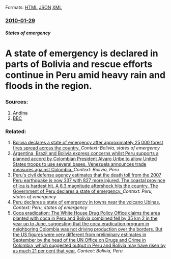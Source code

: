 
Formats: [HTML](/news/2010/01/29/a-state-of-emergency-is-declared-in-parts-of-bolivia-and-rescue-efforts-continue-in-peru-amid-heavy-rain-and-floods-in-the-region.html)  [JSON](/news/2010/01/29/a-state-of-emergency-is-declared-in-parts-of-bolivia-and-rescue-efforts-continue-in-peru-amid-heavy-rain-and-floods-in-the-region.json)  [XML](/news/2010/01/29/a-state-of-emergency-is-declared-in-parts-of-bolivia-and-rescue-efforts-continue-in-peru-amid-heavy-rain-and-floods-in-the-region.xml)  

### [2010-01-29](/news/2010/01/29/index.md)

##### States of emergency
# A state of emergency is declared in parts of Bolivia and rescue efforts continue in Peru amid heavy rain and floods in the region. 




### Sources:

1. [Andina](http://www.andina.com.pe/Ingles/Noticia.aspx?id=pTK8dQvtnyI=)
2. [BBC](http://news.bbc.co.uk/1/hi/world/americas/8487898.stm)

### Related:

1. [Bolivia declares a state of emergency after approximately 25,000 forest fires spread across the country. ](/news/2010/08/20/bolivia-declares-a-state-of-emergency-after-approximately-25-000-forest-fires-spread-across-the-country.md) _Context: Bolivia, states of emergency_
2. [ Argentina, Brazil and Bolivia express concerns whilst Peru supports a planned accord by Colombian President Alvaro Uribe to allow United States troops to use several bases. Venezuela announces trade measures against Colombia. ](/news/2009/08/6/argentina-brazil-and-bolivia-express-concerns-whilst-peru-supports-a-planned-accord-by-colombian-president-alvaro-uribe-to-allow-united-s.md) _Context: Bolivia, Peru_
3. [ Peru's civil defense agency estimates that the death toll from the 2007 Peru earthquake is now 337 with 827 more injured. The coastal province of Ica is hardest hit. A 6.3 magnitude aftershock hits the country. The Government of Peru declares a state of emergency. ](/news/2007/08/16/peru-s-civil-defense-agency-estimates-that-the-death-toll-from-the-2007-peru-earthquake-is-now-337-with-827-more-injured-the-coastal-provi.md) _Context: Peru, states of emergency_
4. [ Peru declares a state of emergency in towns near the volcano Ubinas. ](/news/2006/04/23/peru-declares-a-state-of-emergency-in-towns-near-the-volcano-ubinas.md) _Context: Peru, states of emergency_
5. [ Coca eradication: The White House Drug Policy Office claims the area planted with coca in Peru and Bolivia combined fell by 35&nbsp;km 2 in the year up to June, suggesting that the coca eradication program in neighboring Colombia was not driving production over the borders. But the US figures were very different from preliminary estimates in September by the head of the UN Office on Drugs and Crime in Colombia, which suggested output in Peru and Bolivia may have risen by as much 21 per cent that year.](/news/2003/11/17/coca-eradication-the-white-house-drug-policy-office-claims-the-area-planted-with-coca-in-peru-and-bolivia-combined-fell-by-35-nbsp-km-2-in.md) _Context: Bolivia, Peru_
